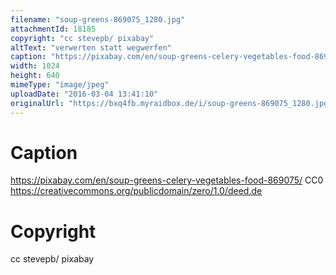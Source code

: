 ```yaml
---
filename: "soup-greens-869075_1280.jpg"
attachmentId: 18185
copyright: "cc stevepb/ pixabay"
altText: "verwerten statt wegwerfen"
caption: "https://pixabay.com/en/soup-greens-celery-vegetables-food-869075/\nCC0\nhttps://creativecommons.org/publicdomain/zero/1.0/deed.de"
width: 1024
height: 640
mimeType: "image/jpeg"
uploadDate: "2016-03-04 13:41:10"
originalUrl: "https://bxq4fb.myraidbox.de/i/soup-greens-869075_1280.jpg"
---
```


# Caption

https://pixabay.com/en/soup-greens-celery-vegetables-food-869075/
CC0
https://creativecommons.org/publicdomain/zero/1.0/deed.de

# Copyright

cc stevepb/ pixabay
